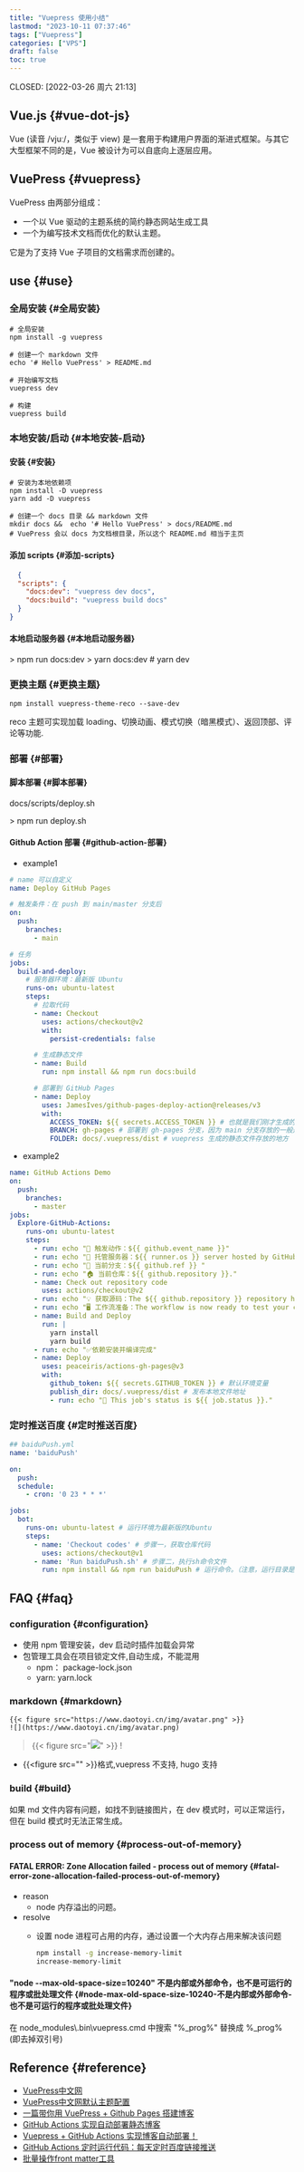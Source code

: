 ```yaml
---
title: "Vuepress 使用小结"
lastmod: "2023-10-11 07:37:46"
tags: ["Vuepress"]
categories: ["VPS"]
draft: false
toc: true
---
```


CLOSED: <span class="timestamp-wrapper"><span class="timestamp">[2022-03-26 周六 21:13]</span></span>


## Vue.js {#vue-dot-js}

Vue (读音 /vjuː/，类似于 view) 是一套用于构建用户界面的渐进式框架。与其它大型框架不同的是，Vue 被设计为可以自底向上逐层应用。


## VuePress {#vuepress}

VuePress 由两部分组成：

-   一个以 Vue 驱动的主题系统的简约静态网站生成工具
-   一个为编写技术文档而优化的默认主题。

它是为了支持 Vue 子项目的文档需求而创建的。


## use {#use}


### 全局安装 {#全局安装}

```shell
# 全局安装
npm install -g vuepress

# 创建一个 markdown 文件
echo '# Hello VuePress' > README.md

# 开始编写文档
vuepress dev

# 构建
vuepress build
```


### 本地安装/启动 {#本地安装-启动}


#### 安装 {#安装}

```shell
# 安装为本地依赖项
npm install -D vuepress
yarn add -D vuepress

# 创建一个 docs 目录 && markdown 文件
mkdir docs &&  echo '# Hello VuePress' > docs/README.md
# VuePress 会以 docs 为文档根目录，所以这个 README.md 相当于主页
```


#### 添加 scripts {#添加-scripts}

```json
  {
  "scripts": {
    "docs:dev": "vuepress dev docs",
    "docs:build": "vuepress build docs"
  }
}
```


#### 本地启动服务器 {#本地启动服务器}

&gt; npm run docs:dev
&gt; yarn docs:dev  #    yarn dev


### 更换主题 {#更换主题}

```shell
npm install vuepress-theme-reco --save-dev
```

reco 主题可实现加载 loading、切换动画、模式切换（暗黑模式）、返回顶部、评论等功能.


### 部署 {#部署}


#### 脚本部署 {#脚本部署}

docs/scripts/deploy.sh

&gt; npm run deploy.sh


#### Github Action 部署 {#github-action-部署}

-   example1

<!--listend-->

```yaml
# name 可以自定义
name: Deploy GitHub Pages

# 触发条件：在 push 到 main/master 分支后
on:
  push:
    branches:
      - main

# 任务
jobs:
  build-and-deploy:
    # 服务器环境：最新版 Ubuntu
    runs-on: ubuntu-latest
    steps:
      # 拉取代码
      - name: Checkout
        uses: actions/checkout@v2
        with:
          persist-credentials: false

      # 生成静态文件
      - name: Build
        run: npm install && npm run docs:build

      # 部署到 GitHub Pages
      - name: Deploy
        uses: JamesIves/github-pages-deploy-action@releases/v3
        with:
          ACCESS_TOKEN: ${{ secrets.ACCESS_TOKEN }} # 也就是我们刚才生成的 secret
          BRANCH: gh-pages # 部署到 gh-pages 分支，因为 main 分支存放的一般是源码，而 gh-pages 分支则用来存放生成的静态文件
          FOLDER: docs/.vuepress/dist # vuepress 生成的静态文件存放的地方
```

-   example2

<!--listend-->

```yaml
name: GitHub Actions Demo
on:
  push:
    branches:
      - master
jobs:
  Explore-GitHub-Actions:
    runs-on: ubuntu-latest
    steps:
      - run: echo "🎉 触发动作：${{ github.event_name }}"
      - run: echo "🐧 托管服务器：${{ runner.os }} server hosted by GitHub!"
      - run: echo "🔎 当前分支：${{ github.ref }} "
      - run: echo "🏠 当前仓库：${{ github.repository }}."
      - name: Check out repository code
        uses: actions/checkout@v2
      - run: echo "💡 获取源码：The ${{ github.repository }} repository has been cloned to the runner."
      - run: echo "🖥️ 工作流准备：The workflow is now ready to test your code on the runner."
      - name: Build and Deploy
        run: |
          yarn install
          yarn build
      - run: echo "✅依赖安装并编译完成"
      - name: Deploy
        uses: peaceiris/actions-gh-pages@v3
        with:
          github_token: ${{ secrets.GITHUB_TOKEN }} # 默认环境变量
          publish_dir: docs/.vuepress/dist # 发布本地文件地址
          - run: echo "🍏 This job's status is ${{ job.status }}."
```


### 定时推送百度 {#定时推送百度}

```yaml
## baiduPush.yml
name: 'baiduPush'

on:
  push:
  schedule:
    - cron: '0 23 * * *'

jobs:
  bot:
    runs-on: ubuntu-latest # 运行环境为最新版的Ubuntu
    steps:
      - name: 'Checkout codes' # 步骤一，获取仓库代码
        uses: actions/checkout@v1
      - name: 'Run baiduPush.sh' # 步骤二，执行sh命令文件
        run: npm install && npm run baiduPush # 运行命令。（注意，运行目录是仓库根目录）
```


## FAQ {#faq}


### configuration {#configuration}

-   使用 npm 管理安装，dev 启动时插件加载会异常
-   包管理工具会在项目锁定文件,自动生成，不能混用
    -   npm： package-lock.json
    -   yarn: yarn.lock


### markdown {#markdown}

```nil
{{< figure src="https://www.daotoyi.cn/img/avatar.png" >}}
![](https://www.daotoyi.cn/img/avatar.png)
```

> {{&lt; figure src="![](https://www.daotoyi.cn/img/avatar.png)" &gt;}}
> \![](![](https://www.daotoyi.cn/img/avatar.png))

-   {{&lt;figure src="" &gt;}}格式,vuepress 不支持, hugo 支持


### build {#build}

如果 md 文件内容有问题，如找不到链接图片，在 dev 模式时，可以正常运行，但在 build 模式时无法正常生成。


### process out of memory {#process-out-of-memory}


#### **FATAL ERROR: Zone Allocation failed - process out of memory** {#fatal-error-zone-allocation-failed-process-out-of-memory}

-   reason
    -   node 内存溢出的问题。
-   resolve
    -   设置 node 进程可占用的内存，通过设置一个大内存占用来解决该问题

        ```bash
        npm install -g increase-memory-limit
        increase-memory-limit
        ```


#### **"node --max-old-space-size=10240" 不是内部或外部命令，也不是可运行的程序或批处理文件** {#node-max-old-space-size-10240-不是内部或外部命令-也不是可运行的程序或批处理文件}

在 node_modules\\.bin\vuepress.cmd 中搜索 "%_prog%" 替换成 %_prog% (即去掉双引号)


## Reference {#reference}

-   [VuePress中文网](http://caibaojian.com/vuepress/guide/)
-   [VuePress中文网默认主题配置](http://caibaojian.com/vuepress/default-theme-config/)
-   [一篇带你用 VuePress + Github Pages 搭建博客](https://xie.infoq.cn/article/4d2f62c87d188331342e62563)
-   [GitHub Actions 实现自动部署静态博客](https://xugaoyi.com/pages/6b9d359ec5aa5019/)
-   [Vuepress + GitHub Actions 实现博客自动部署！](https://juejin.cn/post/7000572105154625567)
-   [GitHub Actions 定时运行代码：每天定时百度链接推送](https://xugaoyi.com/pages/f44d2f9ad04ab8d3/)
-   [批量操作front matter工具](https://doc.xugaoyi.com/pages/2b8e22/)